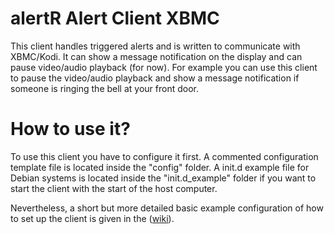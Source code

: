 alertR Alert Client XBMC
======

This client handles triggered alerts and is written to communicate with XBMC/Kodi. It can show a message notification on the display and can pause video/audio playback (for now). For example you can use this client to pause the video/audio playback and show a message notification if someone is ringing the bell at your front door.


How to use it?
======

To use this client you have to configure it first. A commented configuration template file is located inside the "config" folder. A init.d example file for Debian systems is located inside the "init.d_example" folder if you want to start the client with the start of the host computer.

Nevertheless, a short but more detailed basic example configuration of how to set up the client is given in the ([wiki](https://github.com/sqall01/alertR/wiki/Example-configuration)).
